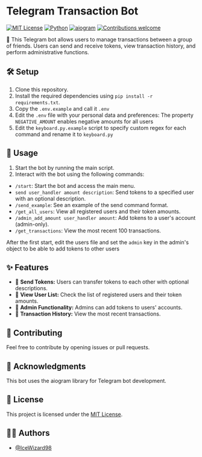 # Telegram Transaction Bot

[![MIT License](https://img.shields.io/badge/License-MIT-green.svg)](https://choosealicense.com/licenses/mit/)
[![Python](https://img.shields.io/badge/Python-3.10-blue)](https://www.python.org/)
[![aiogram](https://img.shields.io/badge/aiogram-3-red)](https://github.com/aiogram/aiogram)
[![Contributions welcome](https://img.shields.io/badge/Contributions-welcome-brightgreen.svg)](https://github.com/IceWizard98/money_bot/issues)

🤖 This Telegram bot allows users to manage transactions between a group of friends. Users can send and receive tokens, view transaction history, and perform administrative functions.

## 🛠️ Setup

1. Clone this repository.
2. Install the required dependencies using `pip install -r requirements.txt`.
3. Copy the `.env.example` and call it `.env`
4. Edit the `.env` file with your personal data and preferences:
   The property `NEGATIVE_AMOUNT` enables negative amounts for all users
5. Edit the `keyboard.py.example` script to specify custom regex for each command and rename it to `keyboard.py`

## 🚀 Usage

1. Start the bot by running the main script.
2. Interact with the bot using the following commands:

- `/start`: Start the bot and access the main menu.
- `send user_handler amount description`: Send tokens to a specified user with an optional description.
- `/send_example`: See an example of the send command format.
- `/get_all_users`: View all registered users and their token amounts.
- `/admin_add_amount user_handler amount`: Add tokens to a user's account (admin-only).
- `/get_transactions`: View the most recent 100 transactions.

After the first start, edit the users file and set the `admin` key in the admin's object to be able to add tokens to other users

## ✨ Features

- 💸 **Send Tokens:** Users can transfer tokens to each other with optional descriptions.
- 👥 **View User List:** Check the list of registered users and their token amounts.
- 🔑 **Admin Functionality:** Admins can add tokens to users' accounts.
- 📜 **Transaction History:** View the most recent transactions.

## 🤝 Contributing

Feel free to contribute by opening issues or pull requests.

## 🙏 Acknowledgments

This bot uses the aiogram library for Telegram bot development.

## 📝 License

This project is licensed under the [MIT License](LICENSE).

## 👨‍💻 Authors

- [@IceWizard98](https://www.github.com/IceWizard98)
